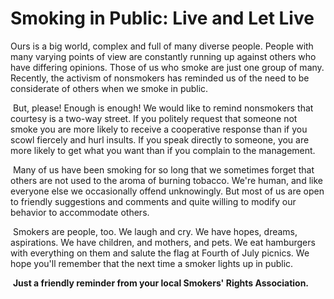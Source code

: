 # **Smoking in Public: Live and Let Live**

Ours is a big world, complex and full of many diverse people. People with many varying points of view are constantly running up against others who have differing opinions. Those of us who smoke are just one group of many. Recently, the activism of nonsmokers has reminded us of the need to be considerate of others when we smoke in public.

 But, please! Enough is enough! We would like to remind nonsmokers that courtesy is a two-way street. If you politely request that someone not smoke you are more likely to receive a cooperative response than if you scowl fiercely and hurl insults. If you speak directly to someone, you are more likely to get what you want than if you complain to the management.

 Many of us have been smoking for so long that we sometimes forget that others are not used to the aroma of burning tobacco. We're human, and like everyone else we occasionally offend unknowingly. But most of us are open to friendly suggestions and comments and quite willing to modify our behavior to accommodate others.

 Smokers are people, too. We laugh and cry. We have hopes, dreams, aspirations. We have children, and mothers, and pets. We eat hamburgers with everything on them and salute the flag at Fourth of July picnics. We hope you'll remember that the next time a smoker lights up in public.

 **Just a friendly reminder from your local Smokers' Rights Association.**